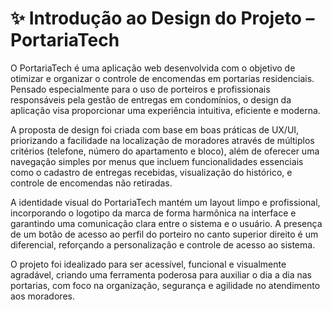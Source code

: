 # ✨ Introdução ao Design do Projeto – PortariaTech

O PortariaTech é uma aplicação web desenvolvida com o objetivo de otimizar e organizar o controle de encomendas em portarias residenciais. Pensado especialmente para o uso de porteiros e profissionais responsáveis pela gestão de entregas em condomínios, o design da aplicação visa proporcionar uma experiência intuitiva, eficiente e moderna.

A proposta de design foi criada com base em boas práticas de UX/UI, priorizando a facilidade na localização de moradores através de múltiplos critérios (telefone, número do apartamento e bloco), além de oferecer uma navegação simples por menus que incluem funcionalidades essenciais como o cadastro de entregas recebidas, visualização do histórico, e controle de encomendas não retiradas.

A identidade visual do PortariaTech mantém um layout limpo e profissional, incorporando o logotipo da marca de forma harmônica na interface e garantindo uma comunicação clara entre o sistema e o usuário. A presença de um botão de acesso ao perfil do porteiro no canto superior direito é um diferencial, reforçando a personalização e controle de acesso ao sistema.

O projeto foi idealizado para ser acessível, funcional e visualmente agradável, criando uma ferramenta poderosa para auxiliar o dia a dia nas portarias, com foco na organização, segurança e agilidade no atendimento aos moradores.
